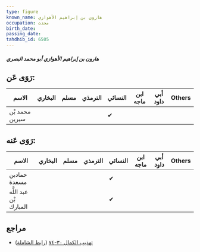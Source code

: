 ```yaml
---
type: figure
known_name: هارون بن إبراهيم الأهوازي
occupation: محدث
birth_date:
passing_date:
tahdhib_id: 6505
---
```

##### هارون بن إبراهيم الأهوازي أبو محمد البصري

## رَوَى عَن:
| الاسم          | البخاري | مسلم | الترمذي | النسائي | ابن ماجه | أبي داود | Others |
| -------------- | ------- | ---- | ------- | ------- | -------- | -------- | ------ |
| محمد بْن سيرين |         |      |         | ✔       |          |          |        |
## رَوَى عَنه:
| الاسم                  | البخاري | مسلم | الترمذي | النسائي | ابن ماجه | أبي داود | Others |
| ---------------------- | ------- | ---- | ------- | ------- | -------- | -------- | ------ |
| حمادبن مسعدة           |         |      |         | ✔       |          |          |        |
| عبد اللَّه بْن المبارك |         |      |         | ✔       |          |          |        |
## مراجع
- [تهذيب الكمال ٣٠-٧٤](obsidian://open?vault=Tahdhib-al-Kamal&file=Figures/٦٥٠٥-هارون%20بن%20إبراهيم%20الأهوازي%20أبو%20محمد%20البصري) ([رابط الشاملة](https://shamela.ws/book/3722/16140))